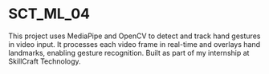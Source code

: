 # SCT_ML_04
This project uses MediaPipe and OpenCV to detect and track hand gestures in video input. It processes each video frame in real-time and overlays hand landmarks, enabling gesture recognition. Built as part of my internship at SkillCraft Technology.
